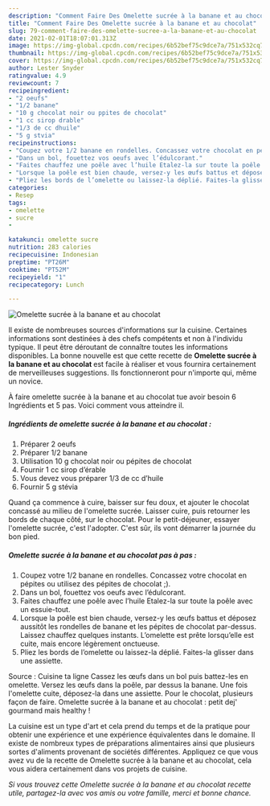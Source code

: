 ```yaml
---
description: "Comment Faire Des Omelette sucrée à la banane et au chocolat"
title: "Comment Faire Des Omelette sucrée à la banane et au chocolat"
slug: 79-comment-faire-des-omelette-sucree-a-la-banane-et-au-chocolat
date: 2021-02-01T18:07:01.313Z
image: https://img-global.cpcdn.com/recipes/6b52bef75c9dce7a/751x532cq70/omelette-sucree-a-la-banane-et-au-chocolat-photo-principale-de-la-recette.jpg
thumbnail: https://img-global.cpcdn.com/recipes/6b52bef75c9dce7a/751x532cq70/omelette-sucree-a-la-banane-et-au-chocolat-photo-principale-de-la-recette.jpg
cover: https://img-global.cpcdn.com/recipes/6b52bef75c9dce7a/751x532cq70/omelette-sucree-a-la-banane-et-au-chocolat-photo-principale-de-la-recette.jpg
author: Lester Snyder
ratingvalue: 4.9
reviewcount: 7
recipeingredient:
- "2 oeufs"
- "1/2 banane"
- "10 g chocolat noir ou ppites de chocolat"
- "1 cc sirop drable"
- "1/3 de cc dhuile"
- "5 g stvia"
recipeinstructions:
- "Coupez votre 1/2 banane en rondelles. Concassez votre chocolat en pépites ou utilisez des pépites de chocolat ;)."
- "Dans un bol, fouettez vos oeufs avec l’édulcorant."
- "Faites chauffez une poêle avec l’huile Etalez-la sur toute la poêle avec un essuie-tout."
- "Lorsque la poêle est bien chaude, versez-y les œufs battus et déposez aussitôt les rondelles de banane et les pépites de chocolat par-dessus. Laissez chauffez quelques instants. L’omelette est prête lorsqu’elle est cuite, mais encore légèrement onctueuse."
- "Pliez les bords de l’omelette ou laissez-la déplié. Faites-la glisser dans une assiette."
categories:
- Resep
tags:
- omelette
- sucre
- 

katakunci: omelette sucre  
nutrition: 283 calories
recipecuisine: Indonesian
preptime: "PT26M"
cooktime: "PT52M"
recipeyield: "1"
recipecategory: Lunch

---
```



![Omelette sucrée à la banane et au chocolat](https://img-global.cpcdn.com/recipes/6b52bef75c9dce7a/751x532cq70/omelette-sucree-a-la-banane-et-au-chocolat-photo-principale-de-la-recette.jpg)

Il existe de nombreuses sources d'informations sur la cuisine. Certaines informations sont destinées à des chefs compétents et non à l'individu typique. Il peut être déroutant de connaître toutes les informations disponibles. La bonne nouvelle est que cette recette de <strong> Omelette sucrée à la banane et au chocolat </strong> est facile à réaliser et vous fournira certainement de merveilleuses suggestions. Ils fonctionneront pour n'importe qui, même un novice.

<!--inarticleads1-->

À faire omelette sucrée à la banane et au chocolat tue avoir besoin 6 Ingrédients et 5 pas. Voici comment vous atteindre il.

##### Ingrédients de omelette sucrée à la banane et au chocolat :

1. Préparer 2 oeufs
1. Préparer 1/2 banane
1. Utilisation 10 g chocolat noir ou pépites de chocolat
1. Fournir 1 cc sirop d’érable
1. Vous devez vous préparer 1/3 de cc d’huile
1. Fournir 5 g stévia


Quand ça commence à cuire, baisser sur feu doux, et ajouter le chocolat concassé au milieu de l&#39;omelette sucrée. Laisser cuire, puis retourner les bords de chaque côté, sur le chocolat. Pour le petit-déjeuner, essayer l&#39;omelette sucrée, c&#39;est l&#39;adopter. C&#39;est sûr, ils vont démarrer la journée du bon pied. 

<!--inarticleads2-->

##### Omelette sucrée à la banane et au chocolat pas à pas :

1. Coupez votre 1/2 banane en rondelles. Concassez votre chocolat en pépites ou utilisez des pépites de chocolat ;).
1. Dans un bol, fouettez vos oeufs avec l’édulcorant.
1. Faites chauffez une poêle avec l’huile Etalez-la sur toute la poêle avec un essuie-tout.
1. Lorsque la poêle est bien chaude, versez-y les œufs battus et déposez aussitôt les rondelles de banane et les pépites de chocolat par-dessus. Laissez chauffez quelques instants. L’omelette est prête lorsqu’elle est cuite, mais encore légèrement onctueuse.
1. Pliez les bords de l’omelette ou laissez-la déplié. Faites-la glisser dans une assiette.


Source : Cuisine ta ligne Cassez les œufs dans un bol puis battez-les en omelette. Versez les œufs dans la poêle, par dessus la banane. Une fois l&#39;omelette cuite, déposez-la dans une assiette. Pour le chocolat, plusieurs façon de faire. Omelette sucrée à la banane et au chocolat : petit dej&#39; gourmand mais healthy ! 

<!--inarticleads1-->

<p>
La cuisine est un type d'art et cela prend du temps et de la pratique pour obtenir une expérience et une expérience équivalentes dans le domaine. Il existe de nombreux types de préparations alimentaires ainsi que plusieurs sortes d'aliments provenant de sociétés différentes. Appliquez ce que vous avez vu de la recette de Omelette sucrée à la banane et au chocolat, cela vous aidera certainement dans vos projets de cuisine.
</p>

<p>
<i>Si vous trouvez cette Omelette sucrée à la banane et au chocolat recette utile, partagez-la avec vos amis ou votre famille, merci et bonne chance.</i>
</p>
